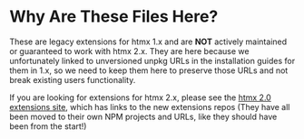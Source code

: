 # Why Are These Files Here?

These are legacy extensions for htmx 1.x and are **NOT** actively maintained or guaranteed to work with htmx 2.x.
They are here because we unfortunately linked to unversioned unpkg URLs in the installation guides for them
in 1.x, so we need to keep them here to preserve those URLs and not break existing users functionality.

If you are looking for extensions for htmx 2.x, please see the [htmx 2.0 extensions site](https://htmx.org/extensions), 
which has links to the new extensions repos (They have all been moved to their own NPM projects and URLs, like
they should have been from the start!)
